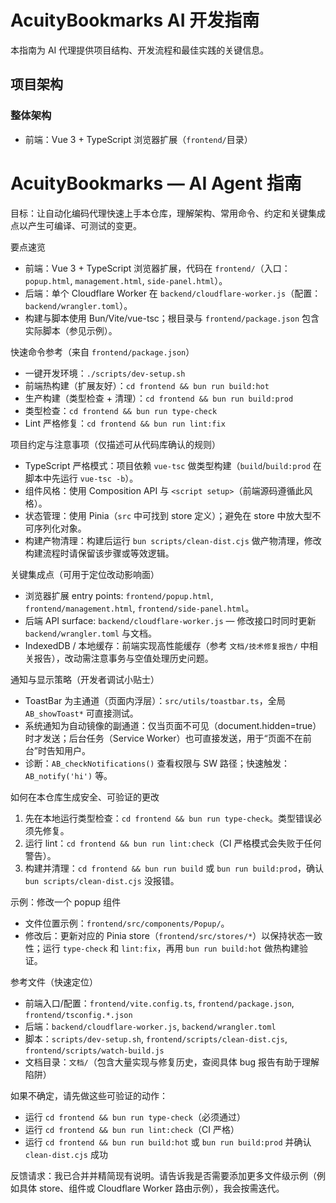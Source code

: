# AcuityBookmarks AI 开发指南

本指南为 AI 代理提供项目结构、开发流程和最佳实践的关键信息。

## 项目架构

### 整体架构
- 前端：Vue 3 + TypeScript 浏览器扩展（`frontend/`目录）
# AcuityBookmarks — AI Agent 指南

目标：让自动化编码代理快速上手本仓库，理解架构、常用命令、约定和关键集成点以产生可编译、可测试的变更。

要点速览
- 前端：Vue 3 + TypeScript 浏览器扩展，代码在 `frontend/`（入口：`popup.html`, `management.html`, `side-panel.html`）。
- 后端：单个 Cloudflare Worker 在 `backend/cloudflare-worker.js`（配置：`backend/wrangler.toml`）。
- 构建与脚本使用 Bun/Vite/vue-tsc；根目录与 `frontend/package.json` 包含实际脚本（参见示例）。

快速命令参考（来自 `frontend/package.json`）
- 一键开发环境：`./scripts/dev-setup.sh`
- 前端热构建（扩展友好）：`cd frontend && bun run build:hot`
- 生产构建（类型检查 + 清理）：`cd frontend && bun run build:prod`
- 类型检查：`cd frontend && bun run type-check`
- Lint 严格修复：`cd frontend && bun run lint:fix`

项目约定与注意事项（仅描述可从代码库确认的规则）
- TypeScript 严格模式：项目依赖 `vue-tsc` 做类型构建（`build`/`build:prod` 在脚本中先运行 `vue-tsc -b`）。
- 组件风格：使用 Composition API 与 `<script setup>`（前端源码遵循此风格）。
- 状态管理：使用 Pinia（`src` 中可找到 store 定义）；避免在 store 中放大型不可序列化对象。
- 构建产物清理：构建后运行 `bun scripts/clean-dist.cjs` 做产物清理，修改构建流程时请保留该步骤或等效逻辑。

关键集成点（可用于定位改动影响面）
- 浏览器扩展 entry points: `frontend/popup.html`, `frontend/management.html`, `frontend/side-panel.html`。
- 后端 API surface: `backend/cloudflare-worker.js` — 修改接口时同时更新 `backend/wrangler.toml` 与文档。
- IndexedDB / 本地缓存：前端实现高性能缓存（参考 `文档/技术修复报告/` 中相关报告），改动需注意事务与空值处理历史问题。

通知与显示策略（开发者调试小贴士）
- ToastBar 为主通道（页面内浮层）：`src/utils/toastbar.ts`，全局 `AB_showToast*` 可直接测试。
- 系统通知为自动镜像的副通道：仅当页面不可见（document.hidden=true）时才发送；后台任务（Service Worker）也可直接发送，用于“页面不在前台”时告知用户。
- 诊断：`AB_checkNotifications()` 查看权限与 SW 路径；快速触发：`AB_notify('hi')` 等。

如何在本仓库生成安全、可验证的更改
1. 先在本地运行类型检查：`cd frontend && bun run type-check`。类型错误必须先修复。
2. 运行 lint：`cd frontend && bun run lint:check`（CI 严格模式会失败于任何警告）。
3. 构建并清理：`cd frontend && bun run build` 或 `bun run build:prod`，确认 `bun scripts/clean-dist.cjs` 没报错。

示例：修改一个 popup 组件
- 文件位置示例：`frontend/src/components/Popup/`。
- 修改后：更新对应的 Pinia store（`frontend/src/stores/*`）以保持状态一致性；运行 `type-check` 和 `lint:fix`，再用 `bun run build:hot` 做热构建验证。

参考文件（快速定位）
- 前端入口/配置：`frontend/vite.config.ts`, `frontend/package.json`, `frontend/tsconfig.*.json`
- 后端：`backend/cloudflare-worker.js`, `backend/wrangler.toml`
- 脚本：`scripts/dev-setup.sh`, `frontend/scripts/clean-dist.cjs`, `frontend/scripts/watch-build.js`
- 文档目录：`文档/`（包含大量实现与修复历史，查阅具体 bug 报告有助于理解陷阱）

如果不确定，请先做这些可验证的动作：
- 运行 `cd frontend && bun run type-check`（必须通过）
- 运行 `cd frontend && bun run lint:check`（CI 严格）
- 运行 `cd frontend && bun run build:hot` 或 `bun run build:prod` 并确认 `clean-dist.cjs` 成功

反馈请求：我已合并并精简现有说明。请告诉我是否需要添加更多文件级示例（例如具体 store、组件或 Cloudflare Worker 路由示例），我会按需迭代。